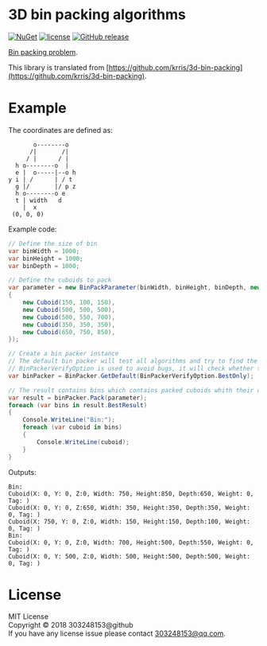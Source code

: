 # 3D bin packing algorithms

[![NuGet](https://img.shields.io/nuget/vpre/Sharp3DBinPacking.svg)](http://www.nuget.org/packages/Sharp3DBinPacking)
[![license](https://img.shields.io/github/license/303248153/Sharp3DBinPacking.svg)]() 
[![GitHub release](https://img.shields.io/github/release/303248153/Sharp3DBinPacking.svg)]()

[Bin packing problem](https://en.wikipedia.org/wiki/Bin_packing_problem).

This library is translated from [https://github.com/krris/3d-bin-packing](https://github.com/krris/3d-bin-packing).

# Example

The coordinates are defined as:

``` text
       o--------o
      /|       /|
     / |      / |
  h o--------o  |
  e |  o-----|--o h
y i | /      | / t
  g |/       |/ p z
  h o--------o e
  t | width   d
    |  x
 (0, 0, 0)
```

Example code:

``` csharp
// Define the size of bin
var binWidth = 1000;
var binHeight = 1000;
var binDepth = 1000;

// Define the cuboids to pack
var parameter = new BinPackParameter(binWidth, binHeight, binDepth, new[]
{
	new Cuboid(150, 100, 150),
	new Cuboid(500, 500, 500),
	new Cuboid(500, 550, 700),
	new Cuboid(350, 350, 350),
	new Cuboid(650, 750, 850),
});

// Create a bin packer instance
// The default bin packer will test all algorithms and try to find the best result
// BinPackerVerifyOption is used to avoid bugs, it will check whether the result is correct
var binPacker = BinPacker.GetDefault(BinPackerVerifyOption.BestOnly);

// The result contains bins which contains packed cuboids whith their coordinates
var result = binPacker.Pack(parameter);
foreach (var bins in result.BestResult)
{
	Console.WriteLine("Bin:");
	foreach (var cuboid in bins)
	{
		Console.WriteLine(cuboid);
	}
}
```

Outputs:

``` text
Bin:
Cuboid(X: 0, Y: 0, Z:0, Width: 750, Height:850, Depth:650, Weight: 0, Tag: )
Cuboid(X: 0, Y: 0, Z:650, Width: 350, Height:350, Depth:350, Weight: 0, Tag: )
Cuboid(X: 750, Y: 0, Z:0, Width: 150, Height:150, Depth:100, Weight: 0, Tag: )
Bin:
Cuboid(X: 0, Y: 0, Z:0, Width: 700, Height:500, Depth:550, Weight: 0, Tag: )
Cuboid(X: 0, Y: 500, Z:0, Width: 500, Height:500, Depth:500, Weight: 0, Tag: )
```

# License

MIT License<br/>
Copyright © 2018 303248153@github<br/>
If you have any license issue please contact 303248153@qq.com.<br/>
